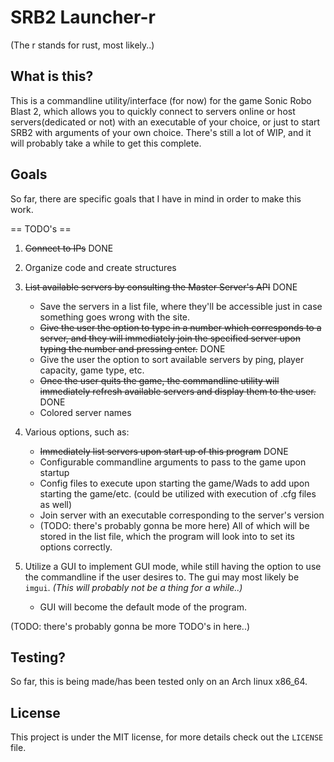# SRB2 Launcher-r
(The r stands for rust, most likely..)

## What is this?
This is a commandline utility/interface (for now) for the game Sonic Robo Blast 2, which allows you to quickly connect to servers online or host servers(dedicated or not) with an executable of your choice, or just to start SRB2 with arguments of your own choice. There's still a lot of WIP, and it will probably take a while to get this complete.

## Goals
So far, there are specific goals that I have in mind in order to make this work.

== TODO's ==
1. ~~Connect to IPs~~ DONE

2. Organize code and create structures

3. ~~List available servers by consulting the Master Server's API~~ DONE
	* Save the servers in a list file, where they'll be accessible just in case something goes wrong with the site.
	* ~~Give the user the option to type in a number which corresponds to a server, and they will immediately join the specified server upon typing the number and pressing enter.~~ DONE
	* Give the user the option to sort available servers by ping, player capacity, game type, etc.
	* ~~Once the user quits the game, the commandline utility will immediately refresh available servers and display them to the user.~~ DONE
	* Colored server names

4. Various options, such as:
	* ~~Immediately list servers upon start up of this program~~ DONE
	* Configurable commandline arguments to pass to the game upon startup
	* Config files to execute upon starting the game/Wads to add upon starting the game/etc. (could be utilized with execution of .cfg files as well)
	* Join server with an executable corresponding to the server's version
	* (TODO: there's probably gonna be more here)
All of which will be stored in the list file, which the program will look into to set its options correctly.

5. Utilize a GUI to implement GUI mode, while still having the option to use the commandline if the user desires to. The gui may most likely be `imgui`. *(This will probably not be a thing for a while..)*
	* GUI will become the default mode of the program.

(TODO: there's probably gonna be more TODO's in here..)

## Testing?

So far, this is being made/has been tested only on an Arch linux x86_64.

## License

This project is under the MIT license, for more details check out the `LICENSE` file.
